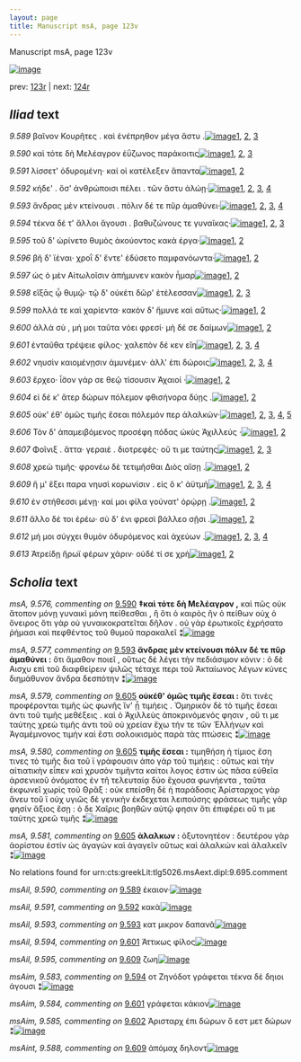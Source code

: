 ```yaml
---
layout: page
title: Manuscript msA, page 123v
---
```


Manuscript msA, page 123v

[![image](http://www.homermultitext.org/iipsrv?OBJ=IIP,1.0&FIF=/project/homer/pyramidal/deepzoom/hmt/vaimg/2017a/VA123VN_0626.tif&WID=100&CVT=JPEG)](http://www.homermultitext.org/ict2/?urn=urn:cite2:hmt:vaimg.2017a:VA123VN_0626)

prev:  [123r](../123r) | next:  [124r](../124r)

## *Iliad* text

*9.589* <a id="9.589"/> βαῖνον Κουρῆτες . καὶ ἐνέπρηθον μέγα ἄστυ .[![image](http://www.homermultitext.org/iipsrv?OBJ=IIP,1.0&FIF=/project/homer/pyramidal/deepzoom/hmt/vaimg/2017a/VA123VN_0626.tif&RGN=0.4915,0.2111,0.3714,0.0278&WID=1000&CVT=JPEG)](http://www.homermultitext.org/ict2/?urn=urn:cite2:hmt:vaimg.2017a:VA123VN_0626@0.4915,0.2111,0.3714,0.0278)[1](#msA_9.667), [2](#msAil_9.590), [3](#msA_9.1)

*9.590* <a id="9.590"/> καὶ τότε δὴ Μελέαγρον ἐΰζωνος παράκοιτις[![image](http://www.homermultitext.org/iipsrv?OBJ=IIP,1.0&FIF=/project/homer/pyramidal/deepzoom/hmt/vaimg/2017a/VA123VN_0626.tif&RGN=0.4925,0.2299,0.3884,0.0278&WID=1000&CVT=JPEG)](http://www.homermultitext.org/ict2/?urn=urn:cite2:hmt:vaimg.2017a:VA123VN_0626@0.4925,0.2299,0.3884,0.0278)[1](#msA_9.667), [2](#msA_9.576), [3](#msA_9.1)

*9.591* <a id="9.591"/> λίσσετ' ὀδυρομένη· καί οἱ κατέλεξεν ἅπαντα[![image](http://www.homermultitext.org/iipsrv?OBJ=IIP,1.0&FIF=/project/homer/pyramidal/deepzoom/hmt/vaimg/2017a/VA123VN_0626.tif&RGN=0.4905,0.2517,0.3974,0.0278&WID=1000&CVT=JPEG)](http://www.homermultitext.org/ict2/?urn=urn:cite2:hmt:vaimg.2017a:VA123VN_0626@0.4905,0.2517,0.3974,0.0278)[1](#msA_9.667), [2](#msA_9.1)

*9.592* <a id="9.592"/> κήδε' . ὅσ' ἀνθρώποισι πέλει . τῶν ἄστυ ἁλώῃ·[![image](http://www.homermultitext.org/iipsrv?OBJ=IIP,1.0&FIF=/project/homer/pyramidal/deepzoom/hmt/vaimg/2017a/VA123VN_0626.tif&RGN=0.4895,0.2727,0.3974,0.0278&WID=1000&CVT=JPEG)](http://www.homermultitext.org/ict2/?urn=urn:cite2:hmt:vaimg.2017a:VA123VN_0626@0.4895,0.2727,0.3974,0.0278)[1](#msA_9.667), [2](#msAil_9.591), [3](#msAil_9.592), [4](#msA_9.1)

*9.593* <a id="9.593"/> ἄνδρας μὲν κτείνουσι . πόλιν δέ τε πῦρ ἀμαθύνει·[![image](http://www.homermultitext.org/iipsrv?OBJ=IIP,1.0&FIF=/project/homer/pyramidal/deepzoom/hmt/vaimg/2017a/VA123VN_0626.tif&RGN=0.4895,0.29,0.3974,0.0278&WID=1000&CVT=JPEG)](http://www.homermultitext.org/ict2/?urn=urn:cite2:hmt:vaimg.2017a:VA123VN_0626@0.4895,0.29,0.3974,0.0278)[1](#msA_9.667), [2](#msAil_9.593), [3](#msA_9.577), [4](#msA_9.1)

*9.594* <a id="9.594"/> τέκνα δέ τ' ἄλλοι ἄγουσι . βαθυζώνους τε γυναῖκας·[![image](http://www.homermultitext.org/iipsrv?OBJ=IIP,1.0&FIF=/project/homer/pyramidal/deepzoom/hmt/vaimg/2017a/VA123VN_0626.tif&RGN=0.4955,0.3125,0.3974,0.0278&WID=1000&CVT=JPEG)](http://www.homermultitext.org/ict2/?urn=urn:cite2:hmt:vaimg.2017a:VA123VN_0626@0.4955,0.3125,0.3974,0.0278)[1](#msA_9.667), [2](#msAim_9.583), [3](#msA_9.1)

*9.595* <a id="9.595"/> τοῦ δ' ὠρίνετο θυμὸς ἀκούοντος κακὰ έργα·[![image](http://www.homermultitext.org/iipsrv?OBJ=IIP,1.0&FIF=/project/homer/pyramidal/deepzoom/hmt/vaimg/2017a/VA123VN_0626.tif&RGN=0.4935,0.3306,0.3974,0.0278&WID=1000&CVT=JPEG)](http://www.homermultitext.org/ict2/?urn=urn:cite2:hmt:vaimg.2017a:VA123VN_0626@0.4935,0.3306,0.3974,0.0278)[1](#msA_9.667), [2](#msA_9.1)

*9.596* <a id="9.596"/> βῆ δ' ϊέναι· χροῒ δ' ἔντε' ἐδύσετο παμφανόωντα·[![image](http://www.homermultitext.org/iipsrv?OBJ=IIP,1.0&FIF=/project/homer/pyramidal/deepzoom/hmt/vaimg/2017a/VA123VN_0626.tif&RGN=0.4935,0.3479,0.4114,0.0278&WID=1000&CVT=JPEG)](http://www.homermultitext.org/ict2/?urn=urn:cite2:hmt:vaimg.2017a:VA123VN_0626@0.4935,0.3479,0.4114,0.0278)[1](#msA_9.667), [2](#msA_9.1)

*9.597* <a id="9.597"/> ὡς ὁ μὲν Αἰτωλοῖσιν ἀπήμυνεν κακὸν ἦμαρ[![image](http://www.homermultitext.org/iipsrv?OBJ=IIP,1.0&FIF=/project/homer/pyramidal/deepzoom/hmt/vaimg/2017a/VA123VN_0626.tif&RGN=0.4935,0.3681,0.4114,0.0278&WID=1000&CVT=JPEG)](http://www.homermultitext.org/ict2/?urn=urn:cite2:hmt:vaimg.2017a:VA123VN_0626@0.4935,0.3681,0.4114,0.0278)[1](#msA_9.667), [2](#msA_9.1)

*9.598* <a id="9.598"/> εἴξᾱς ᾧ θυμῷ· τῷ δ' οὐκέτι δῶρ' ἐτέλεσσαν[![image](http://www.homermultitext.org/iipsrv?OBJ=IIP,1.0&FIF=/project/homer/pyramidal/deepzoom/hmt/vaimg/2017a/VA123VN_0626.tif&RGN=0.4905,0.3869,0.4114,0.0278&WID=1000&CVT=JPEG)](http://www.homermultitext.org/ict2/?urn=urn:cite2:hmt:vaimg.2017a:VA123VN_0626@0.4905,0.3869,0.4114,0.0278)[1](#msA_9.667), [2](#msA_9.578), [3](#msA_9.1)

*9.599* <a id="9.599"/> πολλά τε καὶ χαρίεντα· κακὸν δ' ἤμυνε καὶ αὕτως·[![image](http://www.homermultitext.org/iipsrv?OBJ=IIP,1.0&FIF=/project/homer/pyramidal/deepzoom/hmt/vaimg/2017a/VA123VN_0626.tif&RGN=0.4895,0.4102,0.4114,0.0225&WID=1000&CVT=JPEG)](http://www.homermultitext.org/ict2/?urn=urn:cite2:hmt:vaimg.2017a:VA123VN_0626@0.4895,0.4102,0.4114,0.0225)[1](#msA_9.667), [2](#msA_9.1)

*9.600* <a id="9.600"/> ἀλλὰ σὺ , μή μοι ταῦτα νόει φρεσί· μὴ δέ σε δαίμων[![image](http://www.homermultitext.org/iipsrv?OBJ=IIP,1.0&FIF=/project/homer/pyramidal/deepzoom/hmt/vaimg/2017a/VA123VN_0626.tif&RGN=0.4885,0.426,0.4114,0.0225&WID=1000&CVT=JPEG)](http://www.homermultitext.org/ict2/?urn=urn:cite2:hmt:vaimg.2017a:VA123VN_0626@0.4885,0.426,0.4114,0.0225)[1](#msA_9.667), [2](#msA_9.1)

*9.601* <a id="9.601"/> ἐνταῦθα τρέψειε φίλος· χαλεπὸν δέ κεν εἴη[![image](http://www.homermultitext.org/iipsrv?OBJ=IIP,1.0&FIF=/project/homer/pyramidal/deepzoom/hmt/vaimg/2017a/VA123VN_0626.tif&RGN=0.4855,0.4425,0.4114,0.0225&WID=1000&CVT=JPEG)](http://www.homermultitext.org/ict2/?urn=urn:cite2:hmt:vaimg.2017a:VA123VN_0626@0.4855,0.4425,0.4114,0.0225)[1](#msA_9.667), [2](#msAil_9.594), [3](#msA_9.1), [4](#msAim_9.584)

*9.602* <a id="9.602"/> νηυσὶν καιομένῃσιν ἀμυνέμεν· ἀλλ' ἐπι δώροις[![image](http://www.homermultitext.org/iipsrv?OBJ=IIP,1.0&FIF=/project/homer/pyramidal/deepzoom/hmt/vaimg/2017a/VA123VN_0626.tif&RGN=0.4855,0.4628,0.4114,0.0225&WID=1000&CVT=JPEG)](http://www.homermultitext.org/ict2/?urn=urn:cite2:hmt:vaimg.2017a:VA123VN_0626@0.4855,0.4628,0.4114,0.0225)[1](#msA_9.667), [2](#msAext_9.589), [3](#msAim_9.585), [4](#msA_9.1)

*9.603* <a id="9.603"/> ἔρχεο· ἶ̈σον γάρ σε θεῷ τίσουσιν Ἀχαιοί ·[![image](http://www.homermultitext.org/iipsrv?OBJ=IIP,1.0&FIF=/project/homer/pyramidal/deepzoom/hmt/vaimg/2017a/VA123VN_0626.tif&RGN=0.4855,0.4816,0.4114,0.0225&WID=1000&CVT=JPEG)](http://www.homermultitext.org/ict2/?urn=urn:cite2:hmt:vaimg.2017a:VA123VN_0626@0.4855,0.4816,0.4114,0.0225)[1](#msA_9.667), [2](#msA_9.1)

*9.604* <a id="9.604"/> εἰ δέ κ' ἄτερ δώρων πόλεμον φθισήνορα δύῃς .[![image](http://www.homermultitext.org/iipsrv?OBJ=IIP,1.0&FIF=/project/homer/pyramidal/deepzoom/hmt/vaimg/2017a/VA123VN_0626.tif&RGN=0.4885,0.5019,0.4184,0.0225&WID=1000&CVT=JPEG)](http://www.homermultitext.org/ict2/?urn=urn:cite2:hmt:vaimg.2017a:VA123VN_0626@0.4885,0.5019,0.4184,0.0225)[1](#msA_9.667), [2](#msA_9.1)

*9.605* <a id="9.605"/> οὐκ' έθ' ὁμῶς τιμῆς ἔσεαι πόλεμόν περ ἀλαλκών·[![image](http://www.homermultitext.org/iipsrv?OBJ=IIP,1.0&FIF=/project/homer/pyramidal/deepzoom/hmt/vaimg/2017a/VA123VN_0626.tif&RGN=0.4915,0.5199,0.4184,0.0225&WID=1000&CVT=JPEG)](http://www.homermultitext.org/ict2/?urn=urn:cite2:hmt:vaimg.2017a:VA123VN_0626@0.4915,0.5199,0.4184,0.0225)[1](#msA_9.667), [2](#msA_9.579), [3](#msA_9.581), [4](#msA_9.580), [5](#msA_9.1)

*9.606* <a id="9.606"/> Τὸν δ' ἀπαμειβόμενος προσέφη πόδας ὠκὺς Ἀχιλλεύς ·[![image](http://www.homermultitext.org/iipsrv?OBJ=IIP,1.0&FIF=/project/homer/pyramidal/deepzoom/hmt/vaimg/2017a/VA123VN_0626.tif&RGN=0.4895,0.5372,0.4384,0.0225&WID=1000&CVT=JPEG)](http://www.homermultitext.org/ict2/?urn=urn:cite2:hmt:vaimg.2017a:VA123VN_0626@0.4895,0.5372,0.4384,0.0225)[1](#msA_9.667), [2](#msA_9.1)

*9.607* <a id="9.607"/> Φοῖνιξ . ἄττα· γεραιὲ . διοτρεφὲς· οὔ τι με ταύτης[![image](http://www.homermultitext.org/iipsrv?OBJ=IIP,1.0&FIF=/project/homer/pyramidal/deepzoom/hmt/vaimg/2017a/VA123VN_0626.tif&RGN=0.4915,0.5567,0.4384,0.0225&WID=1000&CVT=JPEG)](http://www.homermultitext.org/ict2/?urn=urn:cite2:hmt:vaimg.2017a:VA123VN_0626@0.4915,0.5567,0.4384,0.0225)[1](#msA_9.667), [2](#msAim_9.586), [3](#msA_9.1)

*9.608* <a id="9.608"/> χρεὼ τιμῆς· φρονέω δὲ τετιμῆσθαι Διὸς αἴσῃ .[![image](http://www.homermultitext.org/iipsrv?OBJ=IIP,1.0&FIF=/project/homer/pyramidal/deepzoom/hmt/vaimg/2017a/VA123VN_0626.tif&RGN=0.4895,0.5785,0.4384,0.0225&WID=1000&CVT=JPEG)](http://www.homermultitext.org/ict2/?urn=urn:cite2:hmt:vaimg.2017a:VA123VN_0626@0.4895,0.5785,0.4384,0.0225)[1](#msA_9.667), [2](#msA_9.1)

*9.609* <a id="9.609"/> ἥ μ' ἕξει παρα νηυσὶ κορωνίσιν . εἰς ὅ κ' ἀϋτμὴ[![image](http://www.homermultitext.org/iipsrv?OBJ=IIP,1.0&FIF=/project/homer/pyramidal/deepzoom/hmt/vaimg/2017a/VA123VN_0626.tif&RGN=0.4885,0.5965,0.4384,0.0225&WID=1000&CVT=JPEG)](http://www.homermultitext.org/ict2/?urn=urn:cite2:hmt:vaimg.2017a:VA123VN_0626@0.4885,0.5965,0.4384,0.0225)[1](#msA_9.667), [2](#msAint_9.588), [3](#msAil_9.595), [4](#msA_9.1)

*9.610* <a id="9.610"/> ἐν στήθεσσι μένῃ· καί μοι φίλα γούνατ' ὀρῴρῃ .[![image](http://www.homermultitext.org/iipsrv?OBJ=IIP,1.0&FIF=/project/homer/pyramidal/deepzoom/hmt/vaimg/2017a/VA123VN_0626.tif&RGN=0.4885,0.6176,0.4384,0.0225&WID=1000&CVT=JPEG)](http://www.homermultitext.org/ict2/?urn=urn:cite2:hmt:vaimg.2017a:VA123VN_0626@0.4885,0.6176,0.4384,0.0225)[1](#msA_9.667), [2](#msA_9.1)

*9.611* <a id="9.611"/> ἄλλο δέ τοι ἐρέω· σὺ δ' ἐνι φρεσὶ βάλλεο σῇσι .[![image](http://www.homermultitext.org/iipsrv?OBJ=IIP,1.0&FIF=/project/homer/pyramidal/deepzoom/hmt/vaimg/2017a/VA123VN_0626.tif&RGN=0.4885,0.6371,0.4384,0.0225&WID=1000&CVT=JPEG)](http://www.homermultitext.org/ict2/?urn=urn:cite2:hmt:vaimg.2017a:VA123VN_0626@0.4885,0.6371,0.4384,0.0225)[1](#msA_9.667), [2](#msA_9.1)

*9.612* <a id="9.612"/> μή μοι σύγχει θυμὸν ὀδυρόμενος καὶ ἀχεύων .[![image](http://www.homermultitext.org/iipsrv?OBJ=IIP,1.0&FIF=/project/homer/pyramidal/deepzoom/hmt/vaimg/2017a/VA123VN_0626.tif&RGN=0.4865,0.6514,0.4384,0.0225&WID=1000&CVT=JPEG)](http://www.homermultitext.org/ict2/?urn=urn:cite2:hmt:vaimg.2017a:VA123VN_0626@0.4865,0.6514,0.4384,0.0225)[1](#msA_9.667), [2](#msA_9.582), [3](#msAim_9.587), [4](#msA_9.1)

*9.613* <a id="9.613"/> Ἀτρείδῃ ἥρωϊ φέρων χάριν· οὐδέ τί σε χρὴ[![image](http://www.homermultitext.org/iipsrv?OBJ=IIP,1.0&FIF=/project/homer/pyramidal/deepzoom/hmt/vaimg/2017a/VA123VN_0626.tif&RGN=0.4855,0.6732,0.4384,0.0225&WID=1000&CVT=JPEG)](http://www.homermultitext.org/ict2/?urn=urn:cite2:hmt:vaimg.2017a:VA123VN_0626@0.4855,0.6732,0.4384,0.0225)[1](#msA_9.667), [2](#msA_9.1)

## *Scholia* text

*msA, 9.576, commenting on* [9.590](#9.590)  <a id="msA_9.576"/> **‡καὶ τότε δὴ Μελέαγρον ,** καὶ πῶς οὐκ ἄτοπον μόνῃ γυναικὶ μόνη πείθεσθαι , ἢ ὅτι ὁ καιρὸς ἢν ὁ πείθων οὐχ ὁ ὄνειρος ὅτι γὰρ οὐ γυναικοκρατεῖται δῆλον . οὐ γὰρ ἐρωτικοῖς ἐχρήσατο ῥήμασι καὶ πεφθέντος τοῦ θυμοῦ παρακαλεῖ ⁑[![image](http://www.homermultitext.org/iipsrv?OBJ=IIP,1.0&FIF=/project/homer/pyramidal/deepzoom/hmt/vaimg/2017a/VA123VN_0626.tif&RGN=0.2132,0.1037,0.7097,0.0376&WID=1000&CVT=JPEG)](http://www.homermultitext.org/ict2/?urn=urn:cite2:hmt:vaimg.2017a:VA123VN_0626@0.2132,0.1037,0.7097,0.0376)

*msA, 9.577, commenting on* [9.593](#9.593)  <a id="msA_9.577"/> **ἄνδρας μὲν κτείνουσι πόλιν δέ τε πῦρ ἀμαθύνει :** ὅτι ἄμαθον ποιεῖ , οὕτως δὲ λέγει τὴν πεδιάσιμον κόνιν : ὁ δὲ Αισχυ επὶ τοῦ διαφθείρειν ψιλῶς τέταχε περι τοῦ Ἀκταίωνος λέγων κύνες διημάθυνον ἄνδρα δεσπότην ⁑[![image](http://www.homermultitext.org/iipsrv?OBJ=IIP,1.0&FIF=/project/homer/pyramidal/deepzoom/hmt/vaimg/2017a/VA123VN_0626.tif&RGN=0.2132,0.1262,0.7097,0.0376&WID=1000&CVT=JPEG)](http://www.homermultitext.org/ict2/?urn=urn:cite2:hmt:vaimg.2017a:VA123VN_0626@0.2132,0.1262,0.7097,0.0376)

*msA, 9.579, commenting on* [9.605](#9.605)  <a id="msA_9.579"/> **οὐκέθ' ὁμῶς τιμῆς ἔσεαι :** ὅτι τινὲς προφέρονται τιμῆς ὡς φωνῆς ἵν' ᾖ τιμήεις . Ὁμηρικὸν δὲ τὸ τιμῆς ἔσεαι ἀντι τοῦ τιμῆς μεθέξεις . καὶ ὁ Ἀχιλλεὺς ἀποκρινόμενός φησιν , οὔ τι με ταύτης χρεὼ τιμῆς ἀντι τοῦ οὐ χρείαν ἔχω τήν τε τῶν Ἑλλήνων καὶ Ἀγαμέμνονος τιμήν καὶ ἔστι σολοικισμὸς παρὰ τὰς πτώσεις ⁑[![image](http://www.homermultitext.org/iipsrv?OBJ=IIP,1.0&FIF=/project/homer/pyramidal/deepzoom/hmt/vaimg/2017a/VA123VN_0626.tif&RGN=0.2082,0.4282,0.2432,0.0939&WID=1000&CVT=JPEG)](http://www.homermultitext.org/ict2/?urn=urn:cite2:hmt:vaimg.2017a:VA123VN_0626@0.2082,0.4282,0.2432,0.0939)

*msA, 9.580, commenting on* [9.605](#9.605)  <a id="msA_9.580"/> **τιμῆς ἔσεαι :** τιμηθήση ἠ τίμιος ἔση τινες τὸ τιμῆς δια τοῦ ϊ γράφουσιν ἀπο γὰρ τοῦ τιμήεις : οὕτως καὶ τὴν αἱτιατικὴν εἶπεν καὶ χρυσὸν τιμῆντα καίτοι λογος ἐστιν ὡς πᾶσα εὐθεῖα ἀρσενικοῦ ὀνόματος ἐν τῆ τελευταίᾳ δύο ἔχουσα φωνήεντα , ταῦτα ἐκφωνεῖ χωρὶς τοῦ Θρᾶξ : οὐκ επείσθη δὲ ἡ παράδοσις Ἀρίσταρχος γὰρ ἄνευ τοῦ ϊ οὐχ υγιῶς δὲ γενικὴν ἐκδεχεται λειπούσης φράσεως τιμῆς γάρ φησίν ἄξιος ἔσῃ : ὁ δε Χαῖρις βοηθῶν αὐτῷ φησιν ὅτι ἐπιφέρει οὔ τι με ταύτης χρεῶ τιμῆς ⁑[![image](http://www.homermultitext.org/iipsrv?OBJ=IIP,1.0&FIF=/project/homer/pyramidal/deepzoom/hmt/vaimg/2017a/VA123VN_0626.tif&RGN=0.2106,0.514,0.2348,0.1468&WID=1000&CVT=JPEG)](http://www.homermultitext.org/ict2/?urn=urn:cite2:hmt:vaimg.2017a:VA123VN_0626@0.2106,0.514,0.2348,0.1468)

*msA, 9.581, commenting on* [9.605](#9.605)  <a id="msA_9.581"/> **ἀλαλκων :** ὀξυτονητέον : δευτέρου γὰρ ἀορίστου ἐστίν ὡς ἀγαγών καὶ ἀγαγεῖν οὕτως καὶ ἀλαλκών καὶ ἀλαλκεῖν ⁑[![image](http://www.homermultitext.org/iipsrv?OBJ=IIP,1.0&FIF=/project/homer/pyramidal/deepzoom/hmt/vaimg/2017a/VA123VN_0626.tif&RGN=0.2111,0.6572,0.2303,0.0414&WID=1000&CVT=JPEG)](http://www.homermultitext.org/ict2/?urn=urn:cite2:hmt:vaimg.2017a:VA123VN_0626@0.2111,0.6572,0.2303,0.0414)

No relations found for urn:cts:greekLit:tlg5026.msAext.dipl:9.695.comment

*msAil, 9.590, commenting on* [9.589](#9.589)  <a id="msAil_9.590"/> έκαιον·[![image](http://www.homermultitext.org/iipsrv?OBJ=IIP,1.0&FIF=/project/homer/pyramidal/deepzoom/hmt/vaimg/2017a/VA123VN_0626.tif&RGN=0.6977,0.2074,0.0501,0.012&WID=1000&CVT=JPEG)](http://www.homermultitext.org/ict2/?urn=urn:cite2:hmt:vaimg.2017a:VA123VN_0626@0.6977,0.2074,0.0501,0.012)

*msAil, 9.591, commenting on* [9.592](#9.592)  <a id="msAil_9.591"/> κακὰ[![image](http://www.homermultitext.org/iipsrv?OBJ=IIP,1.0&FIF=/project/homer/pyramidal/deepzoom/hmt/vaimg/2017a/VA123VN_0626.tif&RGN=0.5015,0.2727,0.041,0.0105&WID=1000&CVT=JPEG)](http://www.homermultitext.org/ict2/?urn=urn:cite2:hmt:vaimg.2017a:VA123VN_0626@0.5015,0.2727,0.041,0.0105)

*msAil, 9.593, commenting on* [9.593](#9.593)  <a id="msAil_9.593"/> κατ μικρον δαπανᾶ[![image](http://www.homermultitext.org/iipsrv?OBJ=IIP,1.0&FIF=/project/homer/pyramidal/deepzoom/hmt/vaimg/2017a/VA123VN_0626.tif&RGN=0.8158,0.293,0.0681,0.0105&WID=1000&CVT=JPEG)](http://www.homermultitext.org/ict2/?urn=urn:cite2:hmt:vaimg.2017a:VA123VN_0626@0.8158,0.293,0.0681,0.0105)

*msAil, 9.594, commenting on* [9.601](#9.601)  <a id="msAil_9.594"/> Ἀττικως φίλος[![image](http://www.homermultitext.org/iipsrv?OBJ=IIP,1.0&FIF=/project/homer/pyramidal/deepzoom/hmt/vaimg/2017a/VA123VN_0626.tif&RGN=0.6527,0.4418,0.0681,0.0105&WID=1000&CVT=JPEG)](http://www.homermultitext.org/ict2/?urn=urn:cite2:hmt:vaimg.2017a:VA123VN_0626@0.6527,0.4418,0.0681,0.0105)

*msAil, 9.595, commenting on* [9.609](#9.609)  <a id="msAil_9.595"/> ζωη[![image](http://www.homermultitext.org/iipsrv?OBJ=IIP,1.0&FIF=/project/homer/pyramidal/deepzoom/hmt/vaimg/2017a/VA123VN_0626.tif&RGN=0.8398,0.5943,0.028,0.0105&WID=1000&CVT=JPEG)](http://www.homermultitext.org/ict2/?urn=urn:cite2:hmt:vaimg.2017a:VA123VN_0626@0.8398,0.5943,0.028,0.0105)

*msAim, 9.583, commenting on* [9.594](#9.594)  <a id="msAim_9.583"/> οτ Ζηνόδοτ γράφεται τέκνα δὲ δηιοι άγουσι ⁑[![image](http://www.homermultitext.org/iipsrv?OBJ=IIP,1.0&FIF=/project/homer/pyramidal/deepzoom/hmt/vaimg/2017a/VA123VN_0626.tif&RGN=0.4364,0.314,0.0571,0.0398&WID=1000&CVT=JPEG)](http://www.homermultitext.org/ict2/?urn=urn:cite2:hmt:vaimg.2017a:VA123VN_0626@0.4364,0.314,0.0571,0.0398)

*msAim, 9.584, commenting on* [9.601](#9.601)  <a id="msAim_9.584"/> γράφεται κάκιον[![image](http://www.homermultitext.org/iipsrv?OBJ=IIP,1.0&FIF=/project/homer/pyramidal/deepzoom/hmt/vaimg/2017a/VA123VN_0626.tif&RGN=0.4424,0.4493,0.04,0.0173&WID=1000&CVT=JPEG)](http://www.homermultitext.org/ict2/?urn=urn:cite2:hmt:vaimg.2017a:VA123VN_0626@0.4424,0.4493,0.04,0.0173)

*msAim, 9.585, commenting on* [9.602](#9.602)  <a id="msAim_9.585"/> Ἀρισταρχ ἐπι δώρων ὅ εστ μετ δώρων ⁑[![image](http://www.homermultitext.org/iipsrv?OBJ=IIP,1.0&FIF=/project/homer/pyramidal/deepzoom/hmt/vaimg/2017a/VA123VN_0626.tif&RGN=0.4444,0.4636,0.0501,0.0518&WID=1000&CVT=JPEG)](http://www.homermultitext.org/ict2/?urn=urn:cite2:hmt:vaimg.2017a:VA123VN_0626@0.4444,0.4636,0.0501,0.0518)

*msAint, 9.588, commenting on* [9.609](#9.609)  <a id="msAint_9.588"/> ἀπόμαχ δηλοντ[![image](http://www.homermultitext.org/iipsrv?OBJ=IIP,1.0&FIF=/project/homer/pyramidal/deepzoom/hmt/vaimg/2017a/VA123VN_0626.tif&RGN=0.8849,0.5965,0.029,0.0203&WID=1000&CVT=JPEG)](http://www.homermultitext.org/ict2/?urn=urn:cite2:hmt:vaimg.2017a:VA123VN_0626@0.8849,0.5965,0.029,0.0203)